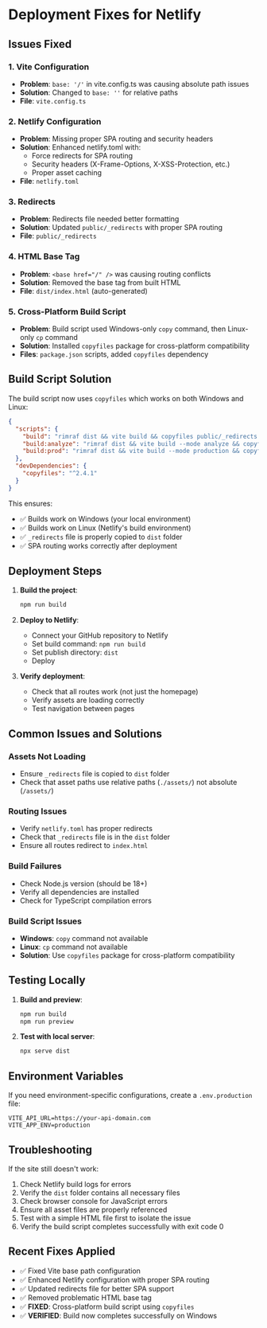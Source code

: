 # Deployment Fixes for Netlify

## Issues Fixed

### 1. Vite Configuration
- **Problem**: `base: '/'` in vite.config.ts was causing absolute path issues
- **Solution**: Changed to `base: ''` for relative paths
- **File**: `vite.config.ts`

### 2. Netlify Configuration
- **Problem**: Missing proper SPA routing and security headers
- **Solution**: Enhanced netlify.toml with:
  - Force redirects for SPA routing
  - Security headers (X-Frame-Options, X-XSS-Protection, etc.)
  - Proper asset caching
- **File**: `netlify.toml`

### 3. Redirects
- **Problem**: Redirects file needed better formatting
- **Solution**: Updated `public/_redirects` with proper SPA routing
- **File**: `public/_redirects`

### 4. HTML Base Tag
- **Problem**: `<base href="/" />` was causing routing conflicts
- **Solution**: Removed the base tag from built HTML
- **File**: `dist/index.html` (auto-generated)

### 5. Cross-Platform Build Script
- **Problem**: Build script used Windows-only `copy` command, then Linux-only `cp` command
- **Solution**: Installed `copyfiles` package for cross-platform compatibility
- **Files**: `package.json` scripts, added `copyfiles` dependency

## Build Script Solution

The build script now uses `copyfiles` which works on both Windows and Linux:

```json
{
  "scripts": {
    "build": "rimraf dist && vite build && copyfiles public/_redirects dist/",
    "build:analyze": "rimraf dist && vite build --mode analyze && copyfiles public/_redirects dist/",
    "build:prod": "rimraf dist && vite build --mode production && copyfiles public/_redirects dist/"
  },
  "devDependencies": {
    "copyfiles": "^2.4.1"
  }
}
```

This ensures:
- ✅ Builds work on Windows (your local environment)
- ✅ Builds work on Linux (Netlify's build environment)
- ✅ `_redirects` file is properly copied to `dist` folder
- ✅ SPA routing works correctly after deployment

## Deployment Steps

1. **Build the project**:
   ```bash
   npm run build
   ```

2. **Deploy to Netlify**:
   - Connect your GitHub repository to Netlify
   - Set build command: `npm run build`
   - Set publish directory: `dist`
   - Deploy

3. **Verify deployment**:
   - Check that all routes work (not just the homepage)
   - Verify assets are loading correctly
   - Test navigation between pages

## Common Issues and Solutions

### Assets Not Loading
- Ensure `_redirects` file is copied to `dist` folder
- Check that asset paths use relative paths (`./assets/`) not absolute (`/assets/`)

### Routing Issues
- Verify `netlify.toml` has proper redirects
- Check that `_redirects` file is in the `dist` folder
- Ensure all routes redirect to `index.html`

### Build Failures
- Check Node.js version (should be 18+)
- Verify all dependencies are installed
- Check for TypeScript compilation errors

### Build Script Issues
- **Windows**: `copy` command not available
- **Linux**: `cp` command not available
- **Solution**: Use `copyfiles` package for cross-platform compatibility

## Testing Locally

1. **Build and preview**:
   ```bash
   npm run build
   npm run preview
   ```

2. **Test with local server**:
   ```bash
   npx serve dist
   ```

## Environment Variables

If you need environment-specific configurations, create a `.env.production` file:

```env
VITE_API_URL=https://your-api-domain.com
VITE_APP_ENV=production
```

## Troubleshooting

If the site still doesn't work:

1. Check Netlify build logs for errors
2. Verify the `dist` folder contains all necessary files
3. Check browser console for JavaScript errors
4. Ensure all asset files are properly referenced
5. Test with a simple HTML file first to isolate the issue
6. Verify the build script completes successfully with exit code 0

## Recent Fixes Applied

- ✅ Fixed Vite base path configuration
- ✅ Enhanced Netlify configuration with proper SPA routing
- ✅ Updated redirects file for better SPA support
- ✅ Removed problematic HTML base tag
- ✅ **FIXED**: Cross-platform build script using `copyfiles`
- ✅ **VERIFIED**: Build now completes successfully on Windows
